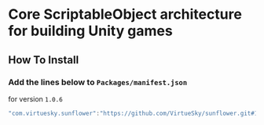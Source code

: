 # Core ScriptableObject architecture for building Unity games

## How To Install

### Add the lines below to `Packages/manifest.json`

for version `1.0.6`
```csharp
"com.virtuesky.sunflower":"https://github.com/VirtueSky/sunflower.git#1.0.6",
```
